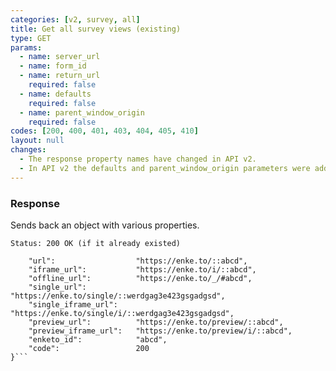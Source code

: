 ```yaml
---
categories: [v2, survey, all]
title: Get all survey views (existing)
type: GET
params: 
  - name: server_url 
  - name: form_id
  - name: return_url
    required: false
  - name: defaults
    required: false
  - name: parent_window_origin
    required: false
codes: [200, 400, 401, 403, 404, 405, 410]
layout: null
changes: 
  - The response property names have changed in API v2.
  - In API v2 the defaults and parent_window_origin parameters were added.
---
```


### Response

Sends back an object with various properties.

```Status: 200 OK (if it already existed)```
```{
    "url":                  "https://enke.to/::abcd",
    "iframe_url":           "https://enke.to/i/::abcd",
    "offline_url":          "https://enke.to/_/#abcd",
    "single_url":           "https://enke.to/single/::werdgag3e423gsgadgsd",
    "single_iframe_url":    "https://enke.to/single/i/::werdgag3e423gsgadgsd",
    "preview_url":          "https://enke.to/preview/::abcd",
    "preview_iframe_url":   "https://enke.to/preview/i/::abcd",
    "enketo_id":            "abcd",
    "code":                 200
}```
